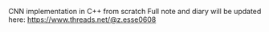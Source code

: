 CNN implementation in C++ from scratch Full note and diary will be updated here: https://www.threads.net/@z.esse0608

